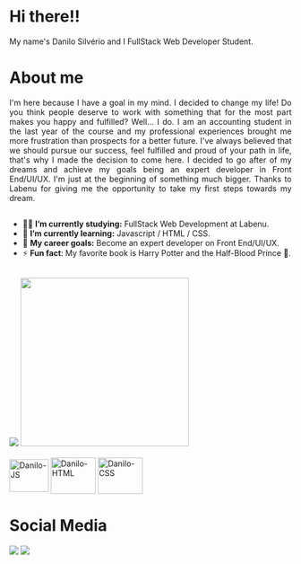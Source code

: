 ### <h1> Hi there!!</h1>
My name's Danilo Silvério and I FullStack Web Developer Student.
##

### <h1> About me</h1>
<div text align="justify">
I'm here because I have a goal in my mind. I decided to change my life! Do you think people deserve to work with something that for the most part makes you happy and fulfilled? Well... I do. I am an accounting student in the last year of the course and my professional experiences brought me more frustration than prospects for a better future. I've always believed that we should pursue our success, feel fulfilled and proud of your path in life, that's why I made the decision to come here. I decided to go after of my dreams and achieve my goals being an expert developer in Front End/UI/UX. I'm just at the beginning of something much bigger. Thanks to Labenu for giving me the opportunity to take my first steps towards my dream.
</div>



##
- 👨‍💻 <b>I’m currently studying:</b> FullStack Web Development at Labenu.
- 📗 <b>I’m currently learning:</b> Javascript / HTML / CSS.
- 💼 <b>My career goals:</b> Become an expert developer on Front End/UI/UX.
- ⚡ <b>Fun fact</b>: My favorite book is Harry Potter and the Half-Blood Prince 🐍.


##


<div>
<img heigth="130em"src="https://github-readme-stats.vercel.app/api?username=Danilo-Silverio&theme=vue-dark&show_icons=true">
  <img heigth="100em" style="display: inline_block" width="300" src="https://github-readme-stats.vercel.app/api/top-langs/?username=Danilo-Silverio&layout=compact&langs_count-16&theme=vue-dark"/>
</div>

<div style="display: inline_block"><br>
<img align="center" alt="Danilo-JS" height="58" width="70" src="https://cdn.jsdelivr.net/gh/devicons/devicon/icons/javascript/javascript-original.svg" />
 <img align="center" alt="Danilo-HTML" height="65" width="80" src="https://cdn.jsdelivr.net/gh/devicons/devicon/icons/html5/html5-original-wordmark.svg" /> 
  <img align="center" alt="Danilo-CSS" height="65" width="80" src="https://cdn.jsdelivr.net/gh/devicons/devicon/icons/css3/css3-original-wordmark.svg" />
</div>

  ##
  <h1>Social Media</h1>
  
  <a href="https://www.linkedin.com/in/danilogsilverio/" target="_blank"><img src="https://img.shields.io/badge/LinkedIn-0077B5?style=for-the-badge&logo=linkedin&logoColor=white"></a>
   <a href="https://www.instagram.com/danilo_silveri/" target="_blank"><img src="https://img.shields.io/badge/Instagram-E4405F?style=for-the-badge&logo=instagram&logoColor=white" target="_blank"></a>
